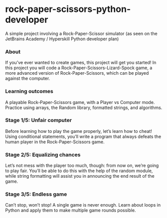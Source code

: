 # rock-paper-scissors-python-developer
A simple project involving a Rock-Paper-Scissor simulator (as seen on the JetBrains Academy / Hyperskill Python developer plan)

### About
If you’ve ever wanted to create games, this project will get you started! In this project you will code a Rock-Paper-Scissors-Lizard-Spock game, a more advanced version of Rock-Paper-Scissors, which can be played against the computer.

### Learning outcomes
A playable Rock-Paper-Scissors game, with a Player vs Computer mode. Practice using arrays, the Random library, formatted strings, and algorithms.

### Stage 1/5: Unfair computer
Before learning how to play the game properly, let’s learn how to cheat! Using conditional statements, you’ll write a program that always defeats the human player in the Rock-Paper-Scissors game.

### Stage 2/5: Equalizing chances
Let’s not mess with the player too much, though: from now on, we’re going to play fair. You’ll be able to do this with the help of the random module, while string formatting will assist you in announcing the end result of the game. 

### Stage 3/5: Endless game
Can’t stop, won’t stop! A single game is never enough. Learn about loops in Python and apply them to make multiple game rounds possible. 
